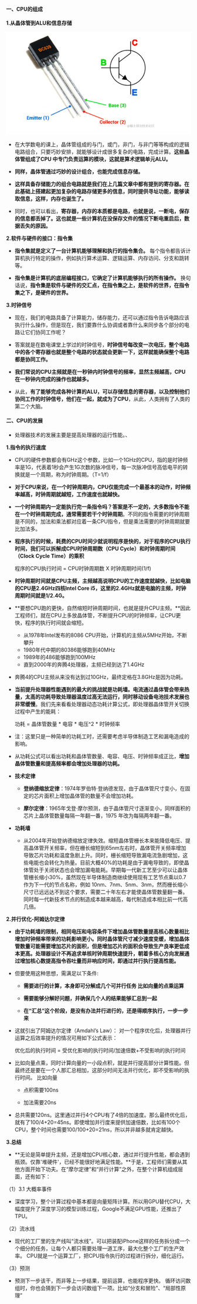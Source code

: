 #### 一、CPU的组成 ####

**1.从晶体管到ALU和信息存储**

![](./images/CPU1.png)

- 在大学数电的课上，晶体管组成的与门，或门，非门，与非门等等构成的逻辑电路组合，只要巧妙安排，就能够设计成很多复杂的电路，完成计算。**这些晶体管组成了CPU 中专门负责运算的模块，这就是算术逻辑单元ALU。**

- **同样，晶体管通过巧妙的设计组合，也能完成信息存储。**

- **这样具备存储能力的组合电路就是我们在上几篇文章中都有提到的寄存器。在此基础上搭建起更加复杂的电路存储更多的信息，同时提供寻址功能，能够读取信息，这样，内存也诞生了。**

- 同时，也可以看出，**寄存器，内存的本质都是电路，也就是说，一断电，保存的信息都丢掉了。这也就是一些计算机在没保存文件的情况下断电重启后，数据丢失的原因。**

**2.软件与硬件的接口：指令集**

- **指令集就是定义了一台计算机能够理解和执行的指令集合。** 每个指令都告诉计算机执行特定的操作，例如执行算术运算、逻辑运算、内存访问、分支和跳转等。

- **指令集是计算机的底层编程接口，它确定了计算机能够执行的所有操作。** 换句话说，**指令集是软件与硬件的交汇点，在指令集之上，是软件的世界，在指令集之下，是硬件的世界。**

**3.时钟信号**

- 现在，我们的电路具备了计算能力，储存能力，还可以通过指令告诉电路应该执行什么操作，但是现在，我们要靠什么协调或者靠什么来同步各个部分的电路让它们协同工作呢？

- 答案就是在数电课堂上学过的时钟信号，**时钟信号每改变一次电压，整个电路中的各个寄存器也就是整个电路的状态就会更新一下，这样就能确保整个电路都是协同工作。**

- **我们常说的CPU主频就是在一秒钟内时钟信号的频率，显然主频越高，CPU 在一秒钟内完成的操作也就越多。**

- 从此，**有了能够完成各种计算的ALU，可以存储信息的寄存器，以及控制他们协同工作的时钟信号，他们在一起，就成为了CPU**，从此，人类拥有了人类的第二个大脑。

#### 二、CPU的发展 ####

- 处理器技术的发展主要是提高处理器的运行性能。、

**1.指令的执行速度**
 
  - CPU的硬件参数都会有GHz这个参数，比如一个1GHz的CPU，指的是时钟频率是1G，代表着1秒会产生1G次数的脉冲信号，每一次脉冲信号高低电平的转换就是一个周期，称为时钟周期。（T=1/f）

  - **对于CPU来说，在一个时钟周期内，CPU仅能完成一个最基本的动作，时钟频率越高，时钟周期就越短，工作速度也就越快。**

  - **一个时钟周期内一定能执行完一条指令吗？答案是不一定的，大多数指令不能在一个时钟周期完成，通常需要若干个时钟周期**。不同的指令需要的时钟周期是不同的，加法和乘法都对应着一条CPU指令，但是乘法需要的时钟周期就要比加法多。

  - **程序执行的时候，耗费的CPU时间少就说明程序是快的，对于程序的CPU执行时间，我们可以拆解成CPU时钟周期数（CPU Cycle）和时钟周期时间（Clock Cycle Time）的乘积**

     程序的CPU执行时间 = CPU时钟周期数 X 时钟周期时间(1/f)

  - **时钟周期时间就是CPU主频，主频越高说明CPU的工作速度就越快，比如电脑的CPU是2.4GHz四核Intel Core i5，这里的2.4GHz就是电脑的主频，时钟周期时间就是1/2.4G。**

  - **要想CPU跑的更快，自然缩短时钟周期时间，也就是提升CPU主频。**因此工程师们，就在CPU上多放晶体管，不断提升CPU的时钟频率，让CPU更快，程序的执行时间就会缩短。

     - 从1978年Intel发布的8086 CPU开始，计算机的主频从5MHz开始，不断攀升
     - 1980年代中期的80386能够跑到40MHz
     - 1989年的486能够跑到100MHz
     - 直到2000年的奔腾4处理器，主频已经到达了1.4GHz

  - 奔腾4的CPU主频从来没有达到过10GHz，最终定格在3.8GHz是因为功耗。

  - **当前提升处理器性能遇到的最大的挑战就是功耗墙。电流通过晶体管会带来热量，太高的功耗导致处理器温度过高无法运行，同时移动设备电池技术发展也非常缓慢**。我们先来看看处理器动态功耗计算公式，即处理器晶体管开关切换过程中产生的能耗：

	功耗 = 晶体管数量 * 电容 * 电压^2 * 时钟频率

   - 注：这里只是一种简单的功耗工时，还需要考虑半导体制造工艺和漏电造成的影响。

   - 从功耗公式可以看出功耗和晶体管数量、电容、电压、时钟频率成正比，**增加晶体管数量和提高频率都会增加处理器的功耗。**

   - **技术定律**
 
       - **登纳德缩放定律**：1974年罗伯特·登纳德发现，由于晶体管尺寸变小，在固定的芯片面积上增加晶体管的数量不会增加功耗。

       - **摩尔定律**：1965年戈登·摩尔预测，由于晶体管尺寸逐渐变小，同样面积的芯片上晶体管数量每隔一年翻一番，1975 年改为每隔两年翻一番。

   - **功耗墙**

     - 从2004年开始登纳德缩放定律失效。缩短晶体管栅长本来能降低电压、提高晶体管开关频率，但在栅长缩短到65nm左右时，晶体管开关频率增加导致芯片功耗和温度急剧上升。同时，栅长缩短导致漏电流急剧增加，这些电能也会转化为热量。目前大概40%的功耗是由于漏电导致的，即使晶体管处于关闭状态也会增加漏电能耗。早期每一代新工艺至少可以让晶体管栅长缩小30%，虽然现在半导体制造商继续使用现有工艺节点乘以0.7作为下一代的节点名称，例如 10nm、7nm、5nm、3nm，然而栅长缩小尺寸已远远达不到这个要求，需要二十年左右才能使晶体管数量翻一番。同时每一代新技术节点的制造成本越来越高，每代制造成本相比前一代高几倍。


**2.并行优化-阿姆达尔定律**

  - **由于功耗墙的限制，相同电压和电容条件下增加晶体管数量提高核心数量相比增加时钟频率带来的功耗影响更小。同时晶体管尺寸减少速度变缓，增加晶体管数量可能需要增加芯片的面积，但是增加芯片的面积会导致生产良率更低成本更高。处理器设计不再追求单核时钟周期快速提升，朝着多核心方向发展通过增加核心数提高指令吞吐量而非响应时间，即通过并行执行提高性能。**

  - 但要使用这种思想，需满足以下条件:

     - **需要进行的计算，本身即可分解成几个可并行任务 比如向量的点乘运算**

     - **需要能够分解好问题，并确保几个人的结果能够汇总到一起**

     - **在“汇总”这个阶段，是没有办法并行进行的，还是得顺序执行，一步一步来**

  - 这就引出了阿姆达尔定律（Amdahl’s Law）： 对一个程序优化后，处理器并行运算之后效率提升的情况可用如下公式表示：

     优化后的执行时间 = 受优化影响的执行时间/加速倍数+不受影响的执行时间

  - 比如向量点乘，同时计算向量的一小段点积，就是并行提高部分计算性能。但最终还是要在一个人那汇总相加，这部分时间无法并行优化，即不受影响的执行时间。
比如向量

    - 点积需要100ns
   
    - 加法需要20ns

  - 总共需要120ns。这里通过并行4个CPU有了4倍的加速度。那么最终优化后，就有了100/4+20=45ns。即使增加并行度来提供加速倍数，比如有100个CPU，整个时间也需要100/100+20=21ns，所以并非越多就肯定越快。

**3.总结**

  - **无论是简单提升主频，还是增加CPU核心数，通过并行提升性能，都会遇到瓶颈。仅靠'堆硬件'，已经不能很好地满足性能。**于是，工程师们需要从其他方面开始下功夫。在“摩尔定律”和“并行计算”之外，在整个计算机组成层面，还有如下：

（1）3.1 大概率事件

  - 深度学习，整个计算过程中基本都是向量矩阵计算。所以用GPU替代CPU，大幅度提升了深度学习的模型训练过程，Google不满足GPU性能，还推出了TPU。

（2）流水线

  - 现代的工厂里的生产线叫“流水线”。可以把装配iPhone这样的任务拆分成一个个细分的任务，让每个人都只需要处理一道工序，最大化整个工厂的生产效率。
CPU就是一个运算工厂，把CPU指令执行的过程进行拆分，细化运行。

（3）预测

  - 预测下一步该干，而非等上一步结果，提前运算，也能程序更快。
循环访问数组时，你也会猜到下一步会访问数组下一项。比如“分支和冒险”、“局部性原理”








	